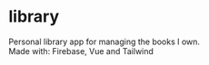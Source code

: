 # library
Personal library app for managing the books I own.  
Made with: Firebase, Vue and Tailwind